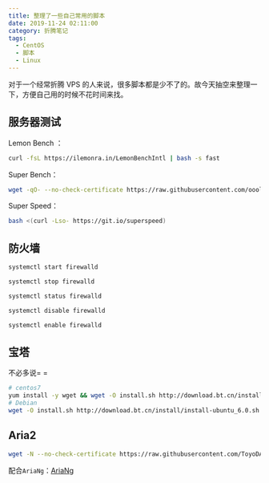 ```yaml
---
title: 整理了一些自己常用的脚本
date: 2019-11-24 02:11:00
category: 折腾笔记
tags:
  - CentOS
  - 脚本
  - Linux
---
```


对于一个经常折腾 VPS 的人来说，很多脚本都是少不了的。故今天抽空来整理一下，方便自己用的时候不花时间来找。

## 服务器测试

Lemon Bench ：

```bash
curl -fsL https://ilemonra.in/LemonBenchIntl | bash -s fast
```

Super Bench：

```bash
wget -qO- --no-check-certificate https://raw.githubusercontent.com/oooldking/script/master/superbench.sh | bash
```

Super Speed：

```bash
bash <(curl -Lso- https://git.io/superspeed)
```

## 防火墙

```bash
systemctl start firewalld

systemctl stop firewalld

systemctl status firewalld

systemctl disable firewalld

systemctl enable firewalld
```

## 宝塔

不必多说= =

```bash
# centos7
yum install -y wget && wget -O install.sh http://download.bt.cn/install/install_6.0.sh && sh install.sh
# Debian
wget -O install.sh http://download.bt.cn/install/install-ubuntu_6.0.sh && bash install.sh
```

## Aria2

```bash
wget -N --no-check-certificate https://raw.githubusercontent.com/ToyoDAdoubiBackup/doubi/master/aria2.sh && chmod +x aria2.sh && bash aria2.sh
```

配合`AriaNg`：[AriaNg](https://github.com/mayswind/AriaNg/releases)
